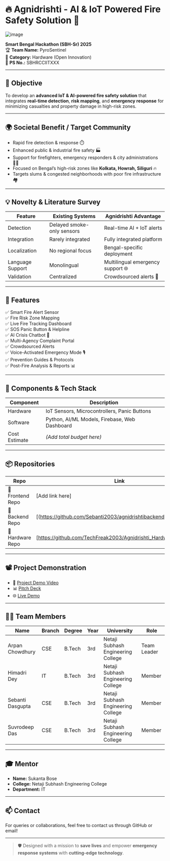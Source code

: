 # 🔥 Agnidrishti - AI & IoT Powered Fire Safety Solution 🚒


![image](https://github.com/user-attachments/assets/d8908bd1-798d-4cd0-b6b3-619ba14cb35e)


**Smart Bengal Hackathon (SBH-Sr) 2025**  
🏆 **Team Name:** PyroSentinel  
📁 **Category:** Hardware (Open Innovation)  
📌 **PS No.:** SBHRCCIITXXX  

---

## 🚀 Objective

To develop an **advanced IoT & AI-powered fire safety solution** that integrates **real-time detection**, **risk mapping**, and **emergency response** for minimizing casualties and property damage in high-risk zones.

---

## 🌍 Societal Benefit / Target Community

- Rapid fire detection & response ⏱️
- Enhanced public & industrial fire safety 🏭
- Support for firefighters, emergency responders & city administrations 👨‍🚒
- Focused on Bengal’s high-risk zones like **Kolkata, Howrah, Siliguri** 🔥
- Targets slums & congested neighborhoods with poor fire infrastructure 🏘️

---

## 💡 Novelty & Literature Survey

| Feature | Existing Systems | Agnidrishti Advantage |
|--------|------------------|------------------------|
| Detection | Delayed smoke-only sensors | Real-time AI + IoT alerts |
| Integration | Rarely integrated | Fully integrated platform |
| Localization | No regional focus | Bengal-specific deployment |
| Language Support | Monolingual | Multilingual emergency support 🌐 |
| Validation | Centralized | Crowdsourced alerts 📱 |

---

## 🧠 Features

✅ Smart Fire Alert Sensor  
✅ Fire Risk Zone Mapping  
✅ Live Fire Tracking Dashboard  
✅ SOS Panic Button & Helpline  
✅ AI Crisis Chatbot 🤖  
✅ Multi-Agency Complaint Portal  
✅ Crowdsourced Alerts  
✅ Voice-Activated Emergency Mode 🎙️  
✅ Prevention Guides & Protocols  
✅ Post-Fire Analysis & Reports 📊



---

## 🧰 Components & Tech Stack

| Component | Description |
|----------|-------------|
| Hardware | IoT Sensors, Microcontrollers, Panic Buttons |
| Software | Python, AI/ML Models, Firebase, Web Dashboard |
| Cost Estimate | *(Add total budget here)* |

---

## 📦 Repositories

| Repo | Link |
|------|------|
| 🔗 Frontend Repo | [Add link here] |
| 🔗 Backend Repo | [(https://github.com/Sebanti2003/agnidrishtibackend)] |
| 🔗 Hardware Repo | [https://github.com/TechFreak2003/Agnidrishti_Hardware_SBH2025] |

---

## 📽️ Project Demonstration

- 🎥 [Project Demo Video](https://drive.google.com/drive/folders/18cT6864HT63d2ENbc-OQHbwbxe04_LLZ?usp=sharing)  
- 📊 [Pitch Deck](https://www.canva.com/design/DAGjX-3L7l0/qZjkXeM1r-pV1MvVvru4QA/edit?utm_content=DAGjX-3L7l0&utm_campaign=designshare&utm_medium=link2&utm_source=sharebutton)  
- 🌐 [Live Demo](https://agni-drishti.vercel.app/)

---

## 🧑‍💻 Team Members

| Name              | Branch | Degree | Year | University | Role         |
|-------------------|--------|--------|------|------------|--------------|
| Arpan Chowdhury   | CSE    | B.Tech | 3rd  | Netaji Subhash Engineering College | Team Leader |
| Himadri Dey       | IT     | B.Tech | 3rd  | Netaji Subhash Engineering College | Member |
| Sebanti Dasgupta  | CSE    | B.Tech | 3rd  | Netaji Subhash Engineering College | Member |
| Suvrodeep Das     | CSE    | B.Tech | 3rd  | Netaji Subhash Engineering College | Member |

---

## 🎓 Mentor

- **Name:** Sukanta Bose  
- **College:** Netaji Subhash Engineering College  
- **Department:** IT

---

## 📫 Contact

For queries or collaborations, feel free to contact us through GitHub or email!

---

> 🛡️ Designed with a mission to **save lives** and empower **emergency response systems** with **cutting-edge technology**.

